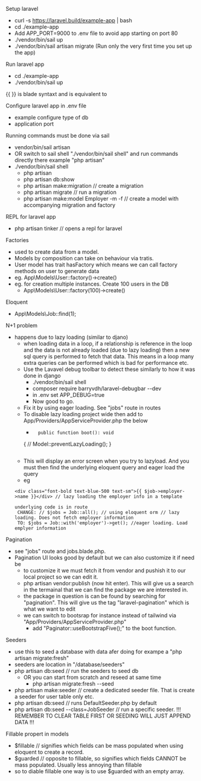 Setup laravel
- curl -s https://laravel.build/example-app | bash
- cd ./example-app
- Add APP_PORT=9000 to .env file to avoid app starting on port 80
- ./vendor/bin/sail up
- ./vendor/bin/sail artisan migrate (Run only the very first time you set up the app)


Run laravel app
- cd ./example-app
- ./vendor/bin/sail up


{{ }} is blade syntaxt and is equivalent to <?php echo ?>


Configure laravel app in .env file
- example configure type of db
- application port

Running commands must be done via sail
- vendor/bin/sail artisan 
- OR switch to sail shell "./vendor/bin/sail shell" and run commands directly there example "php artisan"
- ./vendor/bin/sail shell
  - php artisan
  - php artisan db:show
  - php artisan make:migration // create a migration
  - php artisan migrate // run a migration
  - php artisan make:model Employer -m -f  // create a model with accompanying migration and factory


REPL for laravel app
- php artisan tinker  // opens a repl for laravel


Factories
- used to create data from a model.
- Models by composition can take on behaviour via tratis.
- User model has trait hasFactory which means we can call factory methods on user to generate data
- eg. App\Models\User::factory()->create()
- eg. for creation multiple instances. Create 100 users in the DB
  - App\Models\User::factory(100)->create()


Eloquent
- App\Models\Job::find(1);

N+1 problem 
- happens due to lazy loading (similar to djano)
  - when loading data in a loop, if a relationship is reference in the loop and the data is not already loaded (due to lazy loading) then a new sql query is performed to fetch that data.  This means in a loop many extra queries can be performed which is bad for performance etc.
  - Use the Lavavel debug toolbar to detect these similarly to how it was done in django
    - ./vendor/bin/sail shell
    - composer require barryvdh/laravel-debugbar --dev
    - in .env set APP_DEBUG=true
    - Now good to go.
  - Fix it by using eager loading.  See "jobs" route in routes
  - To disable lazy loading project wide then add to App/Providers/AppServiceProvider.php the below
    - ```
        public function boot(): void
    {
        //
        Model::preventLazyLoading();
    }
    ```
  - This will display an error screen when you try to lazyload.  And you must then find the underlying eloquent query and eager load the query
  - eg
   ```
   <div class="font-bold text-blue-500 text-sm">{{ $job->employer->name }}</div> // lazy loading the employer info in a template

   underlying code is in route 
    CHANGE: // $jobs = Job::all(); // using eloquent orm // lazy loading. Does not fetch employer information
    TO: $jobs = Job::with('employer')->get(); //eager loading. Load emplyer information
   ```

Pagination
- see "jobs" route and jobs.blade.php.
- Pagination UI looks good by default but we can also customize it if need be
    - to customize it we must fetch it from vendor and pushish it to our local project so we can edit it.
    - php artisan vendor:publish (now hit enter). This will give us a search in the termainal that we can find the package we are interested in.
    - the package in question is can be found by searching for "pagination". This will give us the tag "laravel-pagination" which is what we want to edit
    - we can switch to bootsrap for instance instead of tailwind via "App/Providers/AppServiceProvider.php"
        -  add "Paginator::useBootstrapFive();" to the boot function.  
  
Seeders
- use this to seed a database with data afer doing for exampe a "php artisan migrate:fresh"
- seeders are location in "/database/seeders"
- php artisan db:seed  // run the seeders to seed db
  - OR you can start from scratch and reseed at same time
    - php artisan migrate:fresh --seed 
- php artisan make:seeder // create a dedicated seeder file.  That is create a seeder for user table only etc.
- php artisan db:seed // runs DefaultSeeder.php by default
- php artisan db:seed --class=JobSeeder // run a specific seeder. !!! REMEMBER TO CLEAR TABLE FIRST OR SEEDING WILL JUST APPEND DATA !!!

Fillable propert in models
- $fillable // signifies which fields can be mass populated when using eloquent to create a record.
- $guarded // opposite to fillable, so signifies which fields CANNOT be mass populated. Usually less annoying than fillable
- so to diable fillable one way is to use $guarded with an empty array.